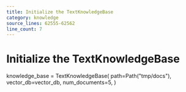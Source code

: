 ```yaml
---
title: Initialize the TextKnowledgeBase
category: knowledge
source_lines: 62555-62562
line_count: 7
---
```


# Initialize the TextKnowledgeBase
knowledge_base = TextKnowledgeBase(
    path=Path("tmp/docs"),
    vector_db=vector_db,
    num_documents=5,
)


